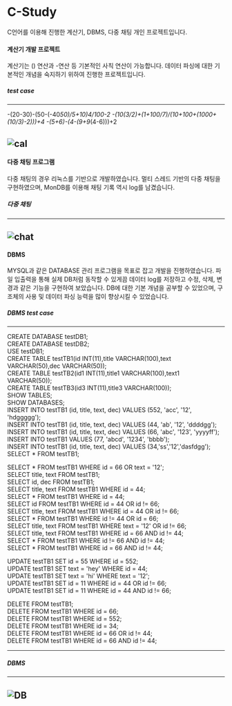 # C-Study

C언어를 이용해 진행한 계산기, DBMS, 다중 채팅 개인 프로젝트입니다.

#### 계산기 개발 프로젝트
계산기는 () 연산과 -연산 등 기본적인 사칙 연산이 가능합니다. 
데이터 파싱에 대한 기본적인 개념을 숙지하기 위하여 진행한 프로젝트입니다.

##### test case
-------------------------------------------------------------------------------------
-(20-30)-(50-(-40*50)/5+10)*4/100-2
-(10*(3/2)+(1+100/7)/(10+100+(1000+(10/3)-2)))+4
-(5+6)-(4-(9+9*(4-6)))+2

![cal](https://user-images.githubusercontent.com/54059795/142727989-53b35913-d5c9-42a6-9779-ed15b1c37605.PNG)
-----------------------------------------------------------------------------------------

#### 다중 채팅 프로그램
다중 채팅의 경우 리눅스를 기반으로 개발하였습니다.
멀티 스레드 기반의 다중 채팅을 구현하였으며, MonDB를 이용해 채팅 기록 역시 log를 남겼습니다.

##### 다중 채팅
-------------------------------------------------------
![chat](https://user-images.githubusercontent.com/54059795/142727979-c96d3279-959c-4a17-8aa0-d223b1b6f0ac.png)
--------------------------------------------------------

#### DBMS 
MYSQL과 같은 DATABASE 관리 프로그램을 목표로 잡고 개발을 진행하였습니다.
파일 입출력을 통해 실제 DB처럼 동작할 수 있게끔 데이터 log를 저장하고 수정, 삭제, 변경과 같은 기능을 구현하여 보았습니다.
DB에 대한 기본 개념을 공부할 수 있었으며, 구조체의 사용 및 데이터 파싱 능력을 많이 향상시킬 수 있었습니다.

##### DBMS test case
-----------------------------------------------------------------------
CREATE DATABASE testDB1;     
CREATE DATABASE testDB2;       
USE testDB1;      
CREATE TABLE testTB1(id INT(11),title VARCHAR(100),text VARCHAR(50),dec VARCHAR(50));      
CREATE TABLE testTB2(id1 INT(11),title1 VARCHAR(100),text1 VARCHAR(50));      
CREATE TABLE testTB3(id3 INT(11),title3 VARCHAR(100));      
SHOW TABLES;      
SHOW DATABASES;      
INSERT INTO testTB1 (id, title, text, dec) VALUES (552, 'acc', '12', 'hdggggg');      
INSERT INTO testTB1 (id, title, text, dec) VALUES (44, 'ab', '12', 'ddddgg');      
INSERT INTO testTB1 (id, title, text, dec) VALUES (66, 'abc', '123', 'yyyyff');      
INSERT INTO testTB1 VALUES (77, 'abcd', '1234', 'bbbb');      
INSERT INTO testTB1 (id, title, text, dec) VALUES (34,'ss','12','dasfdgg');      
SELECT * FROM testTB1;      
      
SELECT * FROM testTB1 WHERE id = 66 OR text = '12';      
SELECT title, text FROM testTB1;      
SELECT id, dec FROM testTB1;      
SELECT title, text FROM testTB1 WHERE id = 44;      
SELECT * FROM testTB1 WHERE id = 44;      
SELECT id FROM testTB1 WHERE id = 44 OR id != 66;      
SELECT title, text FROM testTB1 WHERE id = 44 OR id != 66;      
SELECT * FROM testTB1 WHERE id != 44 OR id = 66;      
SELECT title, text FROM testTB1 WHERE text = '12' OR id != 66;      
SELECT title, text FROM testTB1 WHERE id = 66 AND id != 44;      
SELECT * FROM testTB1 WHERE id != 66 AND id != 44;      
SELECT * FROM testTB1 WHERE id = 66 AND id != 44;      
      
UPDATE testTB1 SET id = 55 WHERE id = 552;      
UPDATE testTB1 SET text = 'hey' WHERE id = 44;      
UPDATE testTB1 SET text = 'hi' WHERE text = '12';      
UPDATE testTB1 SET id = 11 WHERE id = 44 OR id != 66;      
UPDATE testTB1 SET id = 11 WHERE id = 44 AND id != 66;      
      
DELETE FROM testTB1;      
DELETE FROM testTB1 WHERE id = 66;      
DELETE FROM testTB1 WHERE id = 552;      
DELETE FROM testTB1 WHERE id = 34;      
DELETE FROM testTB1 WHERE id = 66 OR id != 44;      
DELETE FROM testTB1 WHERE id = 66 AND id != 44;      
      
-----------------------------------------------------------------------

##### DBMS
---------------------------------------------------------------------
![DB](https://user-images.githubusercontent.com/54059795/142727965-5d7c0ad3-b2c0-4540-9c06-72867033a4ac.png)
---------------------------------------------------------------------
